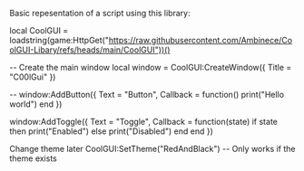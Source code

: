 Basic repesentation of a script using this library:

local CoolGUI = loadstring(game:HttpGet("https://raw.githubusercontent.com/Ambinece/CoolGUI-Libary/refs/heads/main/CoolGUI"))()

-- Create the main window
local window = CoolGUI:CreateWindow({
    Title = "C00lGui"
})

-- 
window:AddButton({
    Text = "Button",
    Callback = function()
        print("Hello world")
    end
})

window:AddToggle({
    Text = "Toggle",
    Callback = function(state)
        if state then
            print("Enabled")
        else
            print("Disabled")
        end
    end
})

Change theme later
CoolGUI:SetTheme("RedAndBlack") -- Only works if the theme exists
